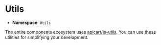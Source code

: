 # Utils
- **Namespace**: `Utils`

The entire components ecosystem uses [apicart/js-utils](https://github.com/apicart/js-utils).
You can use these utilities for simplifying your development.
